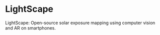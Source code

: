 # LightScape
LightScape: Open-source solar exposure mapping using computer vision and AR on smartphones.
